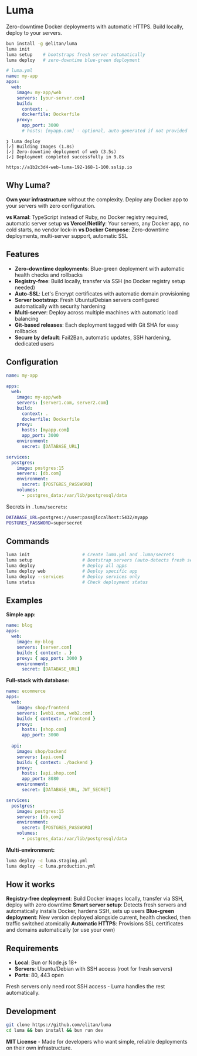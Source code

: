 # Luma

Zero-downtime Docker deployments with automatic HTTPS. Build locally, deploy to your servers.

```bash
bun install -g @elitan/luma
luma init
luma setup    # bootstraps fresh server automatically
luma deploy   # zero-downtime blue-green deployment
```

```yaml
# luma.yml
name: my-app
apps:
  web:
    image: my-app/web
    servers: [your-server.com]
    build:
      context: .
      dockerfile: Dockerfile
    proxy:
      app_port: 3000
      # hosts: [myapp.com] - optional, auto-generated if not provided
```

```
❯ luma deploy
[✓] Building Images (1.8s)
[✓] Zero-downtime deployment of web (3.5s)
[✓] Deployment completed successfully in 9.8s

https://a1b2c3d4-web-luma-192-168-1-100.sslip.io
```

## Why Luma?

**Own your infrastructure** without the complexity. Deploy any Docker app to your servers with zero configuration.

**vs Kamal**: TypeScript instead of Ruby, no Docker registry required, automatic server setup
**vs Vercel/Netlify**: Your servers, any Docker app, no cold starts, no vendor lock-in
**vs Docker Compose**: Zero-downtime deployments, multi-server support, automatic SSL

## Features

- **Zero-downtime deployments**: Blue-green deployment with automatic health checks and rollbacks
- **Registry-free**: Build locally, transfer via SSH (no Docker registry setup needed)
- **Auto-SSL**: Let's Encrypt certificates with automatic domain provisioning
- **Server bootstrap**: Fresh Ubuntu/Debian servers configured automatically with security hardening
- **Multi-server**: Deploy across multiple machines with automatic load balancing
- **Git-based releases**: Each deployment tagged with Git SHA for easy rollbacks
- **Secure by default**: Fail2Ban, automatic updates, SSH hardening, dedicated users

## Configuration

```yaml
name: my-app

apps:
  web:
    image: my-app/web
    servers: [server1.com, server2.com]
    build:
      context: .
      dockerfile: Dockerfile
    proxy:
      hosts: [myapp.com]
      app_port: 3000
    environment:
      secret: [DATABASE_URL]

services:
  postgres:
    image: postgres:15
    servers: [db.com]
    environment:
      secret: [POSTGRES_PASSWORD]
    volumes:
      - postgres_data:/var/lib/postgresql/data
```

Secrets in `.luma/secrets`:
```bash
DATABASE_URL=postgres://user:pass@localhost:5432/myapp
POSTGRES_PASSWORD=supersecret
```

## Commands

```bash
luma init                    # Create luma.yml and .luma/secrets
luma setup                   # Bootstrap servers (auto-detects fresh servers)
luma deploy                  # Deploy all apps
luma deploy web              # Deploy specific app
luma deploy --services       # Deploy services only
luma status                  # Check deployment status
```

## Examples

**Simple app:**
```yaml
name: blog
apps:
  web:
    image: my-blog
    servers: [server.com]
    build: { context: . }
    proxy: { app_port: 3000 }
    environment:
      secret: [DATABASE_URL]
```

**Full-stack with database:**
```yaml
name: ecommerce
apps:
  web:
    image: shop/frontend
    servers: [web1.com, web2.com]
    build: { context: ./frontend }
    proxy: 
      hosts: [shop.com]
      app_port: 3000
  
  api:
    image: shop/backend
    servers: [api.com]
    build: { context: ./backend }
    proxy:
      hosts: [api.shop.com]
      app_port: 8080
    environment:
      secret: [DATABASE_URL, JWT_SECRET]

services:
  postgres:
    image: postgres:15
    servers: [db.com]
    environment:
      secret: [POSTGRES_PASSWORD]
    volumes:
      - postgres_data:/var/lib/postgresql/data
```

**Multi-environment:**
```bash
luma deploy -c luma.staging.yml
luma deploy -c luma.production.yml
```

## How it works

**Registry-free deployment**: Build Docker images locally, transfer via SSH, deploy with zero downtime
**Smart server setup**: Detects fresh servers and automatically installs Docker, hardens SSH, sets up users
**Blue-green deployment**: New version deployed alongside current, health checked, then traffic switched atomically
**Automatic HTTPS**: Provisions SSL certificates and domains automatically (or use your own)

## Requirements

- **Local**: Bun or Node.js 18+
- **Servers**: Ubuntu/Debian with SSH access (root for fresh servers)
- **Ports**: 80, 443 open

Fresh servers only need root SSH access - Luma handles the rest automatically.

## Development

```bash
git clone https://github.com/elitan/luma
cd luma && bun install && bun run dev
```

**MIT License** - Made for developers who want simple, reliable deployments on their own infrastructure.
